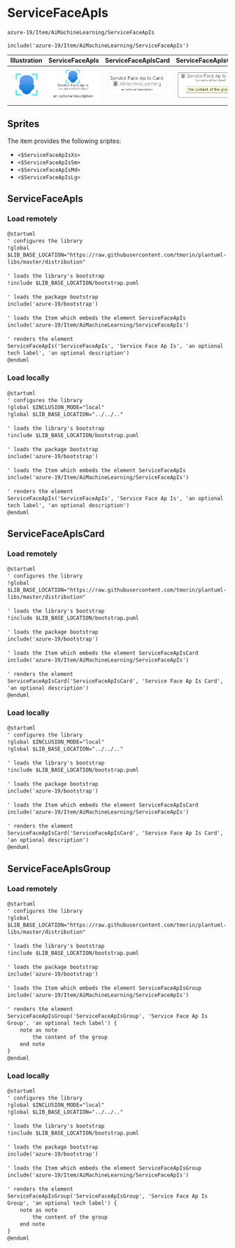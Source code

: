 # ServiceFaceApIs


```text
azure-19/Item/AiMachineLearning/ServiceFaceApIs
```

```text
include('azure-19/Item/AiMachineLearning/ServiceFaceApIs')
```



| Illustration | ServiceFaceApIs | ServiceFaceApIsCard | ServiceFaceApIsGroup |
| :---: | :---: | :---: | :---: |
| ![illustration for Illustration](../../../azure-19/Item/AiMachineLearning/ServiceFaceApIs.png) | ![illustration for ServiceFaceApIs](../../../azure-19/Item/AiMachineLearning/ServiceFaceApIs.Local.png) | ![illustration for ServiceFaceApIsCard](../../../azure-19/Item/AiMachineLearning/ServiceFaceApIsCard.Local.png) | ![illustration for ServiceFaceApIsGroup](../../../azure-19/Item/AiMachineLearning/ServiceFaceApIsGroup.Local.png) |



## Sprites
The item provides the following sriptes:

- `<$ServiceFaceApIsXs>`
- `<$ServiceFaceApIsSm>`
- `<$ServiceFaceApIsMd>`
- `<$ServiceFaceApIsLg>`





## ServiceFaceApIs

### Load remotely
```plantuml
@startuml
' configures the library
!global $LIB_BASE_LOCATION="https://raw.githubusercontent.com/tmorin/plantuml-libs/master/distribution"

' loads the library's bootstrap
!include $LIB_BASE_LOCATION/bootstrap.puml

' loads the package bootstrap
include('azure-19/bootstrap')

' loads the Item which embeds the element ServiceFaceApIs
include('azure-19/Item/AiMachineLearning/ServiceFaceApIs')

' renders the element
ServiceFaceApIs('ServiceFaceApIs', 'Service Face Ap Is', 'an optional tech label', 'an optional description')
@enduml
```

### Load locally
```plantuml
@startuml
' configures the library
!global $INCLUSION_MODE="local"
!global $LIB_BASE_LOCATION="../../.."

' loads the library's bootstrap
!include $LIB_BASE_LOCATION/bootstrap.puml

' loads the package bootstrap
include('azure-19/bootstrap')

' loads the Item which embeds the element ServiceFaceApIs
include('azure-19/Item/AiMachineLearning/ServiceFaceApIs')

' renders the element
ServiceFaceApIs('ServiceFaceApIs', 'Service Face Ap Is', 'an optional tech label', 'an optional description')
@enduml
```

## ServiceFaceApIsCard

### Load remotely
```plantuml
@startuml
' configures the library
!global $LIB_BASE_LOCATION="https://raw.githubusercontent.com/tmorin/plantuml-libs/master/distribution"

' loads the library's bootstrap
!include $LIB_BASE_LOCATION/bootstrap.puml

' loads the package bootstrap
include('azure-19/bootstrap')

' loads the Item which embeds the element ServiceFaceApIsCard
include('azure-19/Item/AiMachineLearning/ServiceFaceApIs')

' renders the element
ServiceFaceApIsCard('ServiceFaceApIsCard', 'Service Face Ap Is Card', 'an optional description')
@enduml
```

### Load locally
```plantuml
@startuml
' configures the library
!global $INCLUSION_MODE="local"
!global $LIB_BASE_LOCATION="../../.."

' loads the library's bootstrap
!include $LIB_BASE_LOCATION/bootstrap.puml

' loads the package bootstrap
include('azure-19/bootstrap')

' loads the Item which embeds the element ServiceFaceApIsCard
include('azure-19/Item/AiMachineLearning/ServiceFaceApIs')

' renders the element
ServiceFaceApIsCard('ServiceFaceApIsCard', 'Service Face Ap Is Card', 'an optional description')
@enduml
```

## ServiceFaceApIsGroup

### Load remotely
```plantuml
@startuml
' configures the library
!global $LIB_BASE_LOCATION="https://raw.githubusercontent.com/tmorin/plantuml-libs/master/distribution"

' loads the library's bootstrap
!include $LIB_BASE_LOCATION/bootstrap.puml

' loads the package bootstrap
include('azure-19/bootstrap')

' loads the Item which embeds the element ServiceFaceApIsGroup
include('azure-19/Item/AiMachineLearning/ServiceFaceApIs')

' renders the element
ServiceFaceApIsGroup('ServiceFaceApIsGroup', 'Service Face Ap Is Group', 'an optional tech label') {
    note as note
        the content of the group
    end note
}
@enduml
```

### Load locally
```plantuml
@startuml
' configures the library
!global $INCLUSION_MODE="local"
!global $LIB_BASE_LOCATION="../../.."

' loads the library's bootstrap
!include $LIB_BASE_LOCATION/bootstrap.puml

' loads the package bootstrap
include('azure-19/bootstrap')

' loads the Item which embeds the element ServiceFaceApIsGroup
include('azure-19/Item/AiMachineLearning/ServiceFaceApIs')

' renders the element
ServiceFaceApIsGroup('ServiceFaceApIsGroup', 'Service Face Ap Is Group', 'an optional tech label') {
    note as note
        the content of the group
    end note
}
@enduml
```

